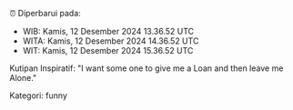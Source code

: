 ⏰ Diperbarui pada:
- WIB: Kamis, 12 Desember 2024 13.36.52 UTC
- WITA: Kamis, 12 Desember 2024 14.36.52 UTC
- WIT: Kamis, 12 Desember 2024 15.36.52 UTC

Kutipan Inspiratif:
"I want some one to give me a Loan and then leave me Alone."


Kategori: funny

